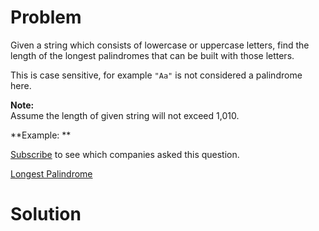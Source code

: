 
# Problem

Given a string which consists of lowercase or uppercase letters, find the
length of the longest palindromes that can be built with those letters.

This is case sensitive, for example `"Aa"` is not considered a palindrome
here.

**Note:**  
Assume the length of given string will not exceed 1,010.

**Example: **

[Subscribe](/subscribe/) to see which companies asked this question.



[Longest Palindrome](https://leetcode.com/problems/longest-palindrome)

# Solution



